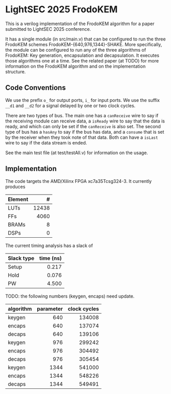 
# LightSEC 2025 FrodoKEM

This is a verilog implementation of the FrodoKEM algorithm for a paper submitted to LightSEC 2025 conference.

It has a single module (in src/main.v) that can be configured to run the three FrodoKEM schemes FrodoKEM-{640,976,1344}-SHAKE. More specifically, the module can be configured to run any of the three algorithms of FrodoKEM: Key generation, encapsulation and decapsulation. It executes those algorithms one at a time. See the related paper (at TODO) for more information on the FrodoKEM algorithm and on the implementation structure.

## Code Conventions

We use the prefix `o_` for output ports, `i_` for input ports. We use the suffix `__d1` and `__d2` for a signal delayed by one or two clock cycles.

There are two types of bus. The main one has a `canReceive` wire to say if the receiving module can receive data, a `isReady` wire to say that the data is ready, and which can only be set if the `canReceive` is also set. The second type of bus has a `hasAny` to say if the bus has data, and a `consume` that is set by the receiver when they took note of that data. Both can have a `isLast` wire to say if the data stream is ended. 

See the main test file (at test/testAll.v) for information on the usage.

## Implementation

The code targets the AMD/Xilinx FPGA xc7a35Tcsg324-3. It currently produces

Element | #
--- | ---:
LUTs | 12438
FFs | 4060
BRAMs | 8
DSPs | 0

The current timing analysis has a slack of

Slack type | time (ns)
--- | ---:
Setup | 0.217
Hold | 0.076
PW | 4.500


TODO: the following numbers (keygen, encaps) need update.

algorithm | parameter | clock cycles
--- | ---: | ---:
keygen | 640 | 134008
encaps | 640 | 137074
decaps | 640 | 139106
keygen | 976 | 299242
encaps | 976 | 304492
decaps | 976 | 305454
keygen | 1344 | 541000
encaps | 1344 | 548226
decaps | 1344 | 549491

